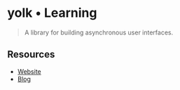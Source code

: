 # yolk • Learning

> A library for building asynchronous user interfaces.

## Resources

- [Website](https://github.com/BrewhouseTeam/yolk)
- [Blog](http://brewhouse.io/blog)
